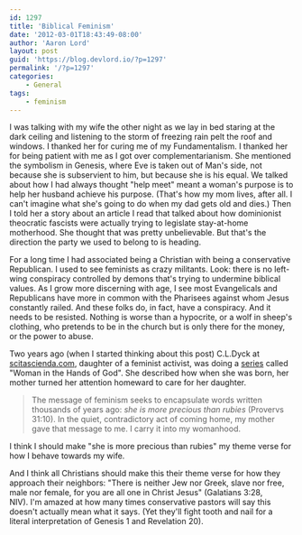 ```yaml
---
id: 1297
title: 'Biblical Feminism'
date: '2012-03-01T18:43:49-08:00'
author: 'Aaron Lord'
layout: post
guid: 'https://blog.devlord.io/?p=1297'
permalink: '/?p=1297'
categories:
    - General
tags:
    - feminism
---
```


<p>I was talking with my wife the other night as we lay in bed staring at the dark ceiling and listening to the storm of freezing rain pelt the roof and windows. I thanked her for curing me of my Fundamentalism. I thanked her for being patient with me as I got over complementarianism. She mentioned the symbolism in Genesis, where Eve is taken out of Man's side, not because she is subservient to him, but because she is his equal. We talked about how I had always thought "help meet" meant a woman's purpose is to help her husband achieve his purpose. (That's how my mom lives, after all. I can't imagine what she's going to do when my dad gets old and dies.) Then I told her a story about an article I read that talked about how dominionist theocratic fascists were actually trying to legislate stay-at-home motherhood. She thought that was pretty unbelievable. But that's the direction the party we used to belong to is heading.</p><p>For a long time I had associated being a Christian with being a conservative Republican. I used to see feminists as crazy militants. Look: there is no left-wing conspiracy controlled by demons that's trying to undermine biblical values. As I grow more discerning with age, I see most Evangelicals and Republicans have more in common with the Pharisees against whom Jesus constantly railed. And these folks do, in fact, have a conspiracy. And it needs to be resisted. Nothing is worse than a hypocrite, or a wolf in sheep's clothing, who pretends to be in the church but is only there for the money, or the power to abuse.</p><p>Two years ago (when I started thinking about this post) C.L.Dyck at <a href="http://scitascienda.com/">scitascienda.com</a>, daughter of a feminist activist, was doing a <a href="http://scitascienda.com/2010/07/05/woman-in-the-hands-of-god/">series</a> called "Woman in the Hands of God". She described how when she was born, her mother turned her attention homeward to care for her daughter.</p><blockquote><p>The message of feminism seeks to encapsulate words written thousands of years ago: <em>she is more precious than rubies</em> (Provervs 31:10). In the quiet, contradictory act of coming home, my mother gave that message to me. I carry it into my womanhood.</p></blockquote><p>I think I should make "she is more precious than rubies" my theme verse for how I behave towards my wife.</p><p>And I think all Christians should make this their theme verse for how they approach their neighbors: "There is neither Jew nor Greek, slave nor free, male nor female, for you are all one in Christ Jesus" (Galatians 3:28, NIV). I'm amazed at how many times conservative pastors will say this doesn't actually mean what it says. (Yet they'll fight tooth and nail for a literal interpretation of Genesis 1 and Revelation 20).</p>